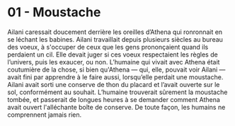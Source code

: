 # 01 - Moustache

Ailani caressait doucement derrière les oreilles d’Athena qui ronronnait en se léchant les babines. Ailani travaillait depuis plusieurs siècles au bureau des voeux, à s'occuper de ceux que les gens prononçaient quand ils perdaient un cil. Elle devait juger si ces voeux respectaient les règles de l’univers, puis les exaucer, ou non. L’humaine qui vivait avec Athena était coutumière de la chose, si bien qu'Athena — qui, elle, pouvait voir Ailani — avait fini par apprendre à le faire aussi, lorsqu’elle perdait une moustache. Ailani avait sorti une conserve de thon du placard et l’avait ouverte sur le sol, conformément au souhait. L’humaine trouverait sûrement la moustache tombée, et passerait de longues heures à se demander comment Athena avait ouvert l'alléchante boîte de conserve. De toute façon, les humains ne comprennent jamais rien.
